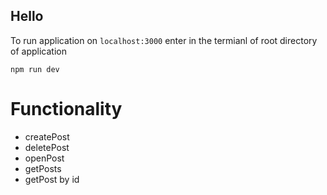 ## Hello

To run application on `localhost:3000` enter in the termianl of root directory of application

>

    npm run dev

# Functionality

- createPost
- deletePost
- openPost
- getPosts
- getPost by id

